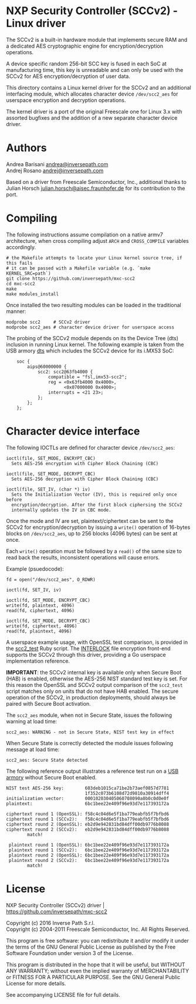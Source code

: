 NXP Security Controller (SCCv2) - Linux driver
==============================================

The SCCv2 is a built-in hardware module that implements secure RAM and a
dedicated AES cryptographic engine for encryption/decryption operations.

A device specific random 256-bit SCC key is fused in each SoC at manufacturing
time, this key is unreadable and can only be used with the SCCv2 for AES
encryption/decryption of user data.

This directory contains a Linux kernel driver for the SCCv2 and an additional
interfacing module, which allocates character device `/dev/scc2_aes` for
userspace encryption and decryption operations.

The kernel driver is a port of the original Freescale one for Linux 3.x with
assorted bugfixes and the addition of a new separate character device driver.

Authors
=======

Andrea Barisani <andrea@inversepath.com>  
Andrej Rosano   <andrej@inversepath.com>  

Based on a driver from Freescale Semiconductor, Inc., additional thanks to
Julian Horsch <julian.horsch@aisec.fraunhofer.de> for its contribution to the
port.

Compiling
=========

The following instructions assume compilation on a native armv7 architecture,
when cross compiling adjust `ARCH` and `CROSS_COMPILE` variables accordingly.

```
# the Makefile attempts to locate your Linux kernel source tree, if this fails
# it can be passed with a Makefile variable (e.g. `make KERNEL_SRC=path`)
git clone https://github.com/inversepath/mxc-scc2
cd mxc-scc2
make
make modules_install
```

Once installed the two resulting modules can be loaded in the traditional
manner:

```
modprobe scc2     # SCCv2 driver
modprobe scc2_aes # character device driver for userspace access
```

The probing of the SCCv2 module depends on its the Device Tree (dts) inclusion
in running Linux kernel. The following example is taken from the USB armory
[dts](https://github.com/inversepath/usbarmory/blob/master/software/kernel_conf/imx53-usbarmory-scc2.dts)
which includes the SCCv2 device for its i.MX53 SoC:

```
	soc {
		aips@60000000 {
			scc2: scc2@63fb4000 {
				compatible = "fsl,imx53-scc2";
				reg = <0x63fb4000 0x4000>,
				      <0x07000000 0x4000>;
				interrupts = <21 23>;
			};
		};
	};
```

Character device interface
==========================

The following IOCTLs are defined for character device `/dev/scc2_aes`:

```
ioctl(file, SET_MODE, ENCRYPT_CBC)
  Sets AES-256 encryption with Cipher Block Chaining (CBC)

ioctl(file, SET_MODE, DECRYPT_CBC)
  Sets AES-256 decryption with Cipher Block Chaining (CBC)

ioctl(file, SET_IV, (char *) iv)
  Sets the Initialization Vector (IV), this is required only once before
  encryption/decryption. After the first block ciphersing the SCCv2
  internally updates the IV in CBC mode.
```

Once the mode and IV are set, plaintext/ciphertext can be sent to the SCCv2 for
encryption/decryption by issuing a `write()` operation of 16-bytes blocks on
`/dev/scc2_aes`, up to 256 blocks (4096 bytes) can be sent at once.

Each `write()` operation must be followed by a `read()` of the same size to
read back the results, inconsistent operations will cause errors.

Example (psuedocode):
```
fd = open("/dev/scc2_aes", O_RDWR)

ioctl(fd, SET_IV, iv)

ioctl(fd, SET_MODE, ENCRYPT_CBC)
write(fd, plaintext, 4096)
read(fd, ciphertext, 4096)

ioctl(fd, SET_MODE, DECRYPT_CBC)
write(fd, ciphertext, 4096)
read(fd, plaintext, 4096)
```

A userspace example usage, with OpenSSL test comparison, is provided in the
[scc2_test](https://github.com/inversepath/mxc-scc2/blob/master/scc2_test) Ruby
script. The [INTERLOCK](https://github.com/inversepath/interlock) file
encryption front-end supports the SCCv2 through this driver, providing a Go
userspace implementation reference.

**IMPORTANT**: the SCCv2 internal key is available only when Secure Boot (HAB)
is enabled, otherwise the AES-256 NIST standard test key is set. For this
reason the OpenSSL and SCCv2 output comparison of the `scc2_test` script
matches only on units that do not have HAB enabled. The secure operation of the
SCCv2, in production deployments, should always be paired with Secure Boot
activation.

The `scc2_aes` module, when not in Secure State, issues the following warning
at load time:

```
scc2_aes: WARNING - not in Secure State, NIST test key in effect
```

When Secure State is correctly detected the module issues following message at
load time:

```
scc2_aes: Secure State detected
```

The following reference output illustrates a reference test run on a
[USB armory](https://inversepath.com/usbarmory) without Secure Boot enabled.

```
NIST test AES-256 key:        603deb1015ca71be2b73aef0857d7781
                              1f352c073b6108d72d9810a30914dff4
initialization vector:        000102030405060708090a0b0c0d0e0f
plaintext:                    6bc1bee22e409f96e93d7e117393172a

ciphertext round 1 (OpenSSL): f58c4c04d6e5f1ba779eabfb5f7bfbd6
ciphertext round 1 (SCCv2):   f58c4c04d6e5f1ba779eabfb5f7bfbd6
ciphertext round 2 (OpenSSL): eb2d9e942831bd84dff00db9776b8088
ciphertext round 2 (SCCv2):   eb2d9e942831bd84dff00db9776b8088
        match!

 plaintext round 1 (OpenSSL): 6bc1bee22e409f96e93d7e117393172a
 plaintext round 1 (SCCv2):   6bc1bee22e409f96e93d7e117393172a
 plaintext round 2 (OpenSSL): 6bc1bee22e409f96e93d7e117393172a
 plaintext round 2 (SCCv2):   6bc1bee22e409f96e93d7e117393172a
        match!

```

License
=======

NXP Security Controller (SCCv2) driver | https://github.com/inversepath/mxc-scc2

Copyright (c) 2016 Inverse Path S.r.l.  
Copyright (c) 2004-2011 Freescale Semiconductor, Inc. All Rights Reserved.

This program is free software: you can redistribute it and/or modify it under
the terms of the GNU General Public License as published by the Free Software
Foundation under version 3 of the License.

This program is distributed in the hope that it will be useful, but WITHOUT ANY
WARRANTY; without even the implied warranty of MERCHANTABILITY or FITNESS FOR A
PARTICULAR PURPOSE. See the GNU General Public License for more details.

See accompanying LICENSE file for full details.
